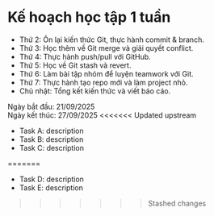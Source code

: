 # Kế hoạch học tập 1 tuần

- Thứ 2: Ôn lại kiến thức Git, thực hành commit & branch.
- Thứ 3: Học thêm về Git merge và giải quyết conflict.
- Thứ 4: Thực hành push/pull với GitHub.
- Thứ 5: Học về Git stash và revert.
- Thứ 6: Làm bài tập nhóm để luyện teamwork với Git.
- Thứ 7: Thực hành tạo repo mới và làm project nhỏ.
- Chủ nhật: Tổng kết kiến thức và viết báo cáo.

Ngày bắt đầu: 21/09/2025  
Ngày kết thúc: 27/09/2025
<<<<<<< Updated upstream

- Task A: description
- Task B: description
- Task C: description

 
=======
- Task D: description
- Task E: description
>>>>>>> Stashed changes
